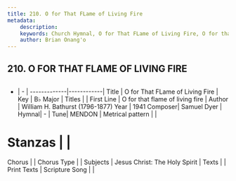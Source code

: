 ```yaml
---
title: 210. O for That FLame of Living Fire
metadata:
    description: 
    keywords: Church Hymnal, O for That FLame of Living Fire, O for that flame of living fire, 
    author: Brian Onang'o
---
```



## 210. O FOR THAT FLAME OF LIVING FIRE

```txt

```

- |   -  |
-------------|------------|
Title | O for That FLame of Living Fire |
Key | B♭ Major |
Titles |  |
First Line | O for that flame of living fire |
Author | William H. Bathurst (1796-1877)
Year | 1941
Composer| Samuel Dyer |
Hymnal|  - |
Tune| MENDON |
Metrical pattern | |
# Stanzas |  |
Chorus |  |
Chorus Type |  |
Subjects | Jesus Christ: The Holy Spirit |
Texts |  |
Print Texts | 
Scripture Song |  |
  
